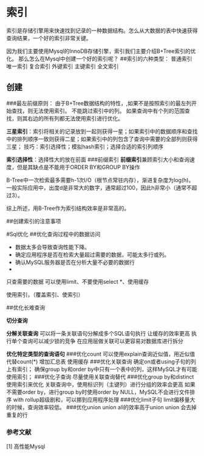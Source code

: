 # 索引
索引是存储引擎用来快速找到记录的一种数据结构。怎么从大数据的表中快速获得查询结果，一个好的索引非常关键。


因为我们主要使用Mysql的InnoDB存储引擎，索引我们主要介绍B+Tree索引的优化。
那么怎么在Mysql中创建一个好的索引呢？
##索引的六种类型：
普通索引
唯一索引
复合索引
外键索引
主键索引
全文索引
## 创建
###最左前缀原则：
由于B+Tree数据结构的特性，,如果不是按照索引的最左列开始查找，则无法使用索引。
不能跳过索引中的列。
如果查询中有个列的范围查找，则其右边的所有列都无法使用索引进行优化。

**三星索引**：索引将相关的记录放到一起则获得一星；如果索引中的数据顺序和查找中的排列顺序一致则获得二星；如果索引中的列包含了查询中需要的全部列则获得三星；
技巧：索引选择性；模拟hash索引；选择合适的索引列顺序

**索引选择性**：选择性大的放在前面
###前缀索引
**前缀索引**兼顾索引大小和查询速度，但是其缺点是不能用于ORDER BY和GROUP BY操作

B-Tree中一次检索最多需要h-1次I/O（根节点常驻内存），渐进复杂度为log(h)。一般实际应用中，出度d是非常大的数字，通常超过100，因此h非常小（通常不超过3）。

综上所述，用B-Tree作为索引结构效率是非常高的。

##创建索引的注意事项





#Sql优化
##优化查询过程中的数据访问
- 数据太多会导致查询性能下降。
- 确定应用程序是否在检索大量超过需要的数据，可能太多行或列。
- 确认MySQL服务器是否在分析大量不必要的数据行
- 
只查需要的数据
	可以使用limit、不要使用select *、使用缓存

使用索引，（覆盖索引、使索引）

##优化长难查询

**切分查询**

**分解关联查询**
	可以将一条关联语句分解成多个SQL语句执行
	让缓存的效率更高
	执行单个查询可以减少锁的竞争
	在应用层做关联可以更容易对数据库进行拆分

**优化特定类型的查询语句**
###优化count
可以使用explain查询近似值，用近似值代替count(*)
增加汇总表
使用缓存
###优化关联查询
确定on或者using子句的列上有索引；
确保group by和order by中只有一个表中的列，这样MySQL才有可能使用索引；
###优化子查询
尽量使用关联查询替代
###优化group by和distinct
使用索引来优化
关联查询中，使用标识列（主键列）进行分组的效率会更高
如果不需要order by，进行group by时使用order by NULL，MySQL不会进行文件排序
with rollup超级剧和，可以挪到应用程序处理
###优化limit子句
limit偏移量大的时候，查询效率较低。
###优化union
union all的效率高于union
union 会去掉重复的行
### 参考文献
[1] 高性能Mysql


